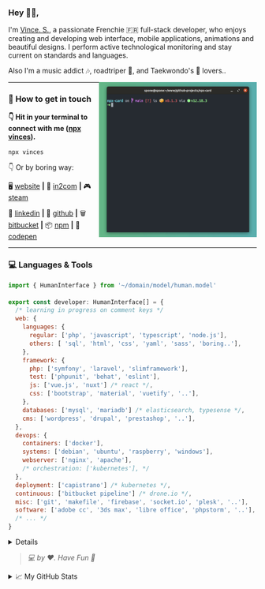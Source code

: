 ### Hey 👋🏻,

I'm [Vince. S.][1], a passionate Frenchie 🇫🇷 full-stack developer, who enjoys creating and developing web interface, mobile applications, animations and beautiful designs. I perform active technological monitoring and stay current on standards and languages.

Also I'm a music addict 🎶, roadtriper 🚀, and Taekwondo's 🥋 lovers..

<img align='right' src="https://raw.githubusercontent.com/Sp0ne/npx-card/main/img/npx-card-small.gif" width="320">

---

### 🔗 How to get in touch

**👇 Hit in your terminal to connect with me ([npx vinces][10]).**

```bash
npx vinces
```

👇 Or by boring way:

🖥 [website][1] **|** 
🔗 [in2com][6] **|** 
🎮 [steam][7]
 
👔 [linkedin][2] **|** 
🐙 [github][3] **|** 
🗑 [bitbucket][4] **|** 
📦 [npm][5] **|** 
🧪 [codepen][11]

---

### 💻 Languages & Tools

```javascript
import { HumanInterface } from '~/domain/model/human.model'

export const developer: HumanInterface[] = {
  /* learning in progress on comment keys */
  web: {
    languages: {
      regular: ['php', 'javascript', 'typescript', 'node.js'],
      others: [ 'sql', 'html', 'css', 'yaml', 'sass', 'boring..'],
    },
    framework: {
      php: ['symfony', 'laravel', 'slimframework'],
      test: ['phpunit', 'behat', 'eslint'],
      js: ['vue.js', 'nuxt'] /* react */,
      css: ['bootstrap', 'material', 'vuetify', '..'],
    },
    databases: ['mysql', 'mariadb'] /* elasticsearch, typesense */,
    cms: ['wordpress', 'drupal', 'prestashop', '..'],
  },
  devops: {
    containers: ['docker'],
    systems: ['debian', 'ubuntu', 'raspberry', 'windows'],
    webserver: ['nginx', 'apache'],
    /* orchestration: ['kubernetes'], */
  },
  deployment: ['capistrano'] /* kubernetes */,
  continuous: ['bitbucket pipeline'] /* drone.io */,
  misc: ['git', 'makefile', 'firebase', 'socket.io', 'plesk', '..'],
  software: ['adobe cc', '3ds max', 'libre office', 'phpstorm', '..'],
  /* ... */
}
```

<details>
 
### <summary>🎁 Support Me</summary>

Buy me a coffee: [@vinces][9]  
Paypal: [@vincesio][8]  

</details>



> _💻 by ❤. Have Fun 🍻_


 
<details>

<summary>📈 My GitHub Stats</summary>


![b1][b1]
![b2][b2]
![b3][b3]
![b4][b4]
![b5][b5]


</details>

[b1]: https://badges.pufler.dev/visits/Sp0ne/Sp0ne?style=flat-square&color=black&logo=github
[b2]: https://badges.pufler.dev/years/Sp0ne?style=flat-square&color=black&logo=github
[b3]: https://badges.pufler.dev/repos/Sp0ne?style=flat-square&color=black&logo=github
[b4]: https://badges.pufler.dev/gists/Sp0ne?style=flat-square&color=black&logo=github
[b5]: https://badges.pufler.dev/commits/monthly/Sp0ne?style=flat-square&color=black&logo=github
[1]: https://vinces.io
[2]: https://www.linkedin.com/in/vince-s
[3]: https://github.com/Sp0ne
[4]: https://bitbucket.org/Sp0ne/
[5]: https://www.npmjs.com/~sp0ne
[6]: https://in2com.fr
[7]: steamcommunity.com/id/-Sp0ne
[8]: https://www.paypal.com/paypalme/vincesio
[9]: https://www.buymeacoffee.com/vinces
[10]: https://github.com/sp0ne/npx-card
[11]: https://codepen.io/Sp0ne
